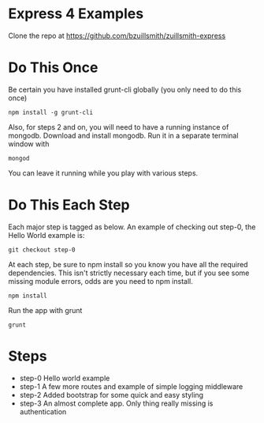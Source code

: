 Express 4 Examples
==================

Clone the repo at https://github.com/bzuillsmith/zuillsmith-express

Do This Once
============
Be certain you have installed grunt-cli globally (you only need to do this once)

```npm install -g grunt-cli```

Also, for steps 2 and on, you will need to have a running instance of mongodb. Download 
and install mongodb. Run it in a separate terminal window with

```mongod```

You can leave it running while you play with various steps.

Do This Each Step
=================
Each major step is tagged as below. An example of checking out step-0, the Hello World example is:

```git checkout step-0```

At each step, be sure to npm install so you know you have all the required dependencies. This
isn't strictly necessary each time, but if you see some missing module errors, odds are you need
to npm install.

```npm install```

Run the app with grunt

```grunt```

Steps
=====
* step-0 Hello world example
* step-1 A few more routes and example of simple logging middleware
* step-2 Added bootstrap for some quick and easy styling
* step-3 An almost complete app. Only thing really missing is authentication